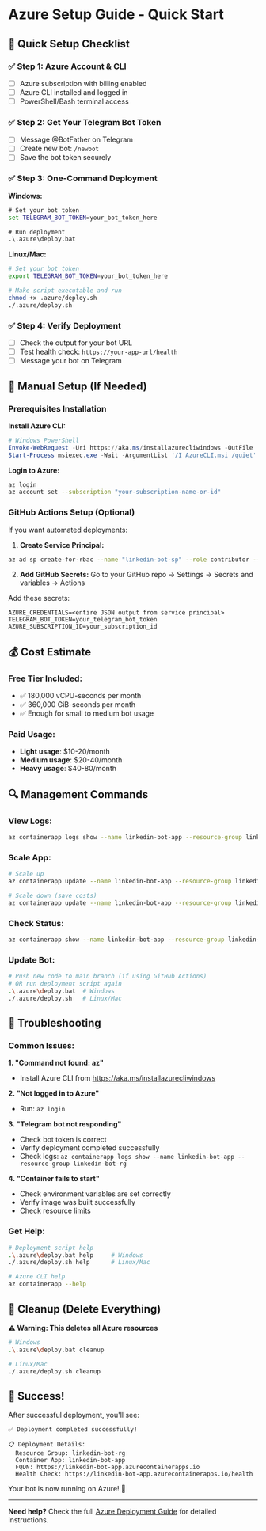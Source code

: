 # Azure Setup Guide - Quick Start

## 🚀 Quick Setup Checklist

### ✅ **Step 1: Azure Account & CLI**

- [ ] Azure subscription with billing enabled
- [ ] Azure CLI installed and logged in
- [ ] PowerShell/Bash terminal access

### ✅ **Step 2: Get Your Telegram Bot Token**

- [ ] Message @BotFather on Telegram
- [ ] Create new bot: `/newbot`
- [ ] Save the bot token securely

### ✅ **Step 3: One-Command Deployment**

**Windows:**

```cmd
# Set your bot token
set TELEGRAM_BOT_TOKEN=your_bot_token_here

# Run deployment
.\.azure\deploy.bat
```

**Linux/Mac:**

```bash
# Set your bot token
export TELEGRAM_BOT_TOKEN=your_bot_token_here

# Make script executable and run
chmod +x .azure/deploy.sh
./.azure/deploy.sh
```

### ✅ **Step 4: Verify Deployment**

- [ ] Check the output for your bot URL
- [ ] Test health check: `https://your-app-url/health`
- [ ] Message your bot on Telegram

## 🔧 Manual Setup (If Needed)

### Prerequisites Installation

**Install Azure CLI:**

```powershell
# Windows PowerShell
Invoke-WebRequest -Uri https://aka.ms/installazurecliwindows -OutFile .\AzureCLI.msi
Start-Process msiexec.exe -Wait -ArgumentList '/I AzureCLI.msi /quiet'
```

**Login to Azure:**

```bash
az login
az account set --subscription "your-subscription-name-or-id"
```

### GitHub Actions Setup (Optional)

If you want automated deployments:

1. **Create Service Principal:**

```bash
az ad sp create-for-rbac --name "linkedin-bot-sp" --role contributor --scopes /subscriptions/{subscription-id} --sdk-auth
```

2. **Add GitHub Secrets:**
   Go to your GitHub repo → Settings → Secrets and variables → Actions

Add these secrets:

```
AZURE_CREDENTIALS=<entire JSON output from service principal>
TELEGRAM_BOT_TOKEN=your_telegram_bot_token
AZURE_SUBSCRIPTION_ID=your_subscription_id
```

## 💰 **Cost Estimate**

### Free Tier Included:

- ✅ 180,000 vCPU-seconds per month
- ✅ 360,000 GiB-seconds per month
- ✅ Enough for small to medium bot usage

### Paid Usage:

- **Light usage**: $10-20/month
- **Medium usage**: $20-40/month
- **Heavy usage**: $40-80/month

## 🔍 **Management Commands**

### View Logs:

```bash
az containerapp logs show --name linkedin-bot-app --resource-group linkedin-bot-rg --follow
```

### Scale App:

```bash
# Scale up
az containerapp update --name linkedin-bot-app --resource-group linkedin-bot-rg --min-replicas 1

# Scale down (save costs)
az containerapp update --name linkedin-bot-app --resource-group linkedin-bot-rg --min-replicas 0 --max-replicas 0
```

### Check Status:

```bash
az containerapp show --name linkedin-bot-app --resource-group linkedin-bot-rg --output table
```

### Update Bot:

```bash
# Push new code to main branch (if using GitHub Actions)
# OR run deployment script again
.\.azure\deploy.bat  # Windows
./.azure/deploy.sh   # Linux/Mac
```

## 🚨 **Troubleshooting**

### Common Issues:

**1. "Command not found: az"**

- Install Azure CLI from https://aka.ms/installazurecliwindows

**2. "Not logged in to Azure"**

- Run: `az login`

**3. "Telegram bot not responding"**

- Check bot token is correct
- Verify deployment completed successfully
- Check logs: `az containerapp logs show --name linkedin-bot-app --resource-group linkedin-bot-rg`

**4. "Container fails to start"**

- Check environment variables are set correctly
- Verify image was built successfully
- Check resource limits

### Get Help:

```bash
# Deployment script help
.\.azure\deploy.bat help     # Windows
./.azure/deploy.sh help      # Linux/Mac

# Azure CLI help
az containerapp --help
```

## 🧹 **Cleanup (Delete Everything)**

**⚠️ Warning: This deletes all Azure resources**

```bash
# Windows
.\.azure\deploy.bat cleanup

# Linux/Mac
./.azure/deploy.sh cleanup
```

## 🎉 **Success!**

After successful deployment, you'll see:

```
✅ Deployment completed successfully!

📋 Deployment Details:
  Resource Group: linkedin-bot-rg
  Container App: linkedin-bot-app
  FQDN: https://linkedin-bot-app.azurecontainerapps.io
  Health Check: https://linkedin-bot-app.azurecontainerapps.io/health
```

Your bot is now running on Azure! 🚀

---

**Need help?** Check the full [Azure Deployment Guide](AZURE_DEPLOYMENT.md) for detailed instructions.

